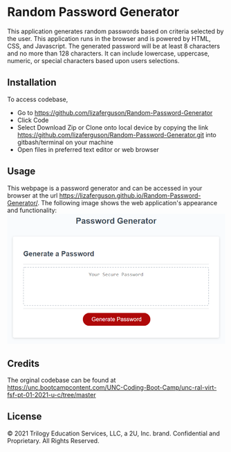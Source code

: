 # Random Password Generator

This application generates random passwords based on criteria selected by the user. This application runs in the browser and is powered by HTML, CSS, and Javascript. The generated password will be at least 8 characters and no more than 128 characters. It can include lowercase, uppercase, numeric, or special characters based upon users selections.

## Installation
To access codebase,

* Go to https://github.com/lizaferguson/Random-Password-Generator
* Click Code
* Select Download Zip or Clone onto local device by copying the link https://github.com/lizaferguson/Random-Password-Generator.git into gitbash/terminal on your machine
* Open files in preferred text editor or web browser

## Usage
This webpage is a password generator and can be accessed in your browser at the url https://lizaferguson.github.io/Random-Password-Generator/. The following image shows the web application's appearance and functionality:
![The Password Generator application displays a red button to "Generate Password".](./assets/03-javascript-homework-demo.png)

## Credits
The orginal codebase can be found at https://unc.bootcampcontent.com/UNC-Coding-Boot-Camp/unc-ral-virt-fsf-pt-01-2021-u-c/tree/master

## License
© 2021 Trilogy Education Services, LLC, a 2U, Inc. brand. Confidential and Proprietary. All Rights Reserved.